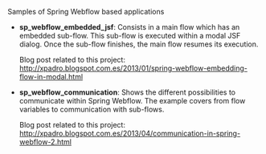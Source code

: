 Samples of Spring Webflow based applications

- <b>sp_webflow_embedded_jsf</b>: Consists in a main flow which has an embedded sub-flow. This sub-flow is executed within a modal JSF dialog. Once the sub-flow finishes, the main flow resumes its execution.

  Blog post related to this project:
  http://xpadro.blogspot.com.es/2013/01/spring-webflow-embedding-flow-in-modal.html


- <b>sp_webflow_communication</b>: Shows the different possibilities to communicate within Spring Webflow. The example covers from flow variables to communication with sub-flows.

  Blog post related to this project:
  http://xpadro.blogspot.com.es/2013/04/communication-in-spring-webflow-2.html
